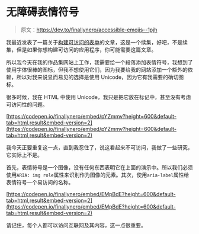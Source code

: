 # 无障碍表情符号

> 原文：<https://dev.to/finallynero/accessible-emojis--1pjh>

我最近发表了一篇关于[构建可访问的表单](https://dev.to/finallynero/building-accessible-forms--46ke)的文章，这是一个续集，好吧，不是续集，但是如果你想构建可访问的应用程序，你可能需要这篇文章。

所以我今天在我的作品集网站上工作，我需要给一个段落添加表情符号，我想到了使用字体很棒的图标，但我不想使用它们，因为我要给我的网站添加一个额外的依赖，所以对我来说显而易见的选择是使用 Unicode，因为它有我需要的确切图标。

很多时候，我在 HTML 中使用 Unicode，我只是把它放在标记中，甚至没有考虑可访问性的问题。

[https://codepen.io/finallynero/embed/pYZmmv?height=600&default-tab=html,result&embed-version=2](https://codepen.io/finallynero/embed/pYZmmv?height=600&default-tab=html,result&embed-version=2)

我今天正要重复这一点，直到我忍住了，说这看起来不可访问，我做了一些研究，它实际上不是。

首先，表情符号是一个图像，没有任何东西表明它在上面的演示中。所以我们必须使用`ARIA: img role`属性来识别作为图像的元素。其次，使用`aria-label`属性给表情符号一个易访问的名称。

[https://codepen.io/finallynero/embed/EMpBdE?height=600&default-tab=html,result&embed-version=2](https://codepen.io/finallynero/embed/EMpBdE?height=600&default-tab=html,result&embed-version=2)

请记住，每个人都可以访问互联网及其内容，这一点很重要。